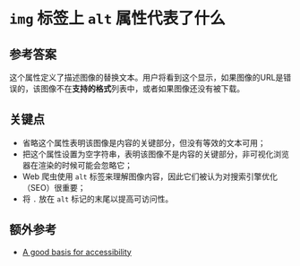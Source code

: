 # `img` 标签上 `alt` 属性代表了什么

## 参考答案

这个属性定义了描述图像的替换文本。用户将看到这个显示，如果图像的URL是错误的，该图像不在**支持的格式**列表中，或者如果图像还没有被下载。

## 关键点

- 省略这个属性表明该图像是内容的关键部分，但没有等效的文本可用；
- 把这个属性设置为空字符串，表明该图像不是内容的关键部分，非可视化浏览器在渲染的时候可能会忽略它；
- Web 爬虫使用 `alt` 标签来理解图像内容，因此它们被认为对搜索引擎优化（SEO）很重要；
- 将 `.` 放在 `alt` 标记的末尾以提高可访问性。

## 额外参考

- [A good basis for accessibility](https://developer.mozilla.org/en-US/docs/Learn/Accessibility/HTML)

<!-- tags: (html) -->

<!-- expertise: (0) -->
